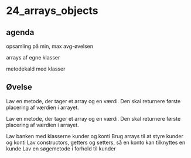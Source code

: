 # 24_arrays_objects

## agenda

opsamling på min, max avg-øvelsen

arrays af egne klasser

metodekald med klasser

## Øvelse

Lav en metode, der tager et array og en værdi. Den skal returnere første placering af værdien i arrayet.

Lav en metode, der tager et array og en værdi. Den skal returnere første placering af værdien i arrayet.


Lav banken med klasserne kunder og konti
Brug arrays til at styre kunder og konti
Lav constructors, getters og setters, så en konto kan tilknyttes en kunde 
Lav en søgemetode i forhold til kunder
